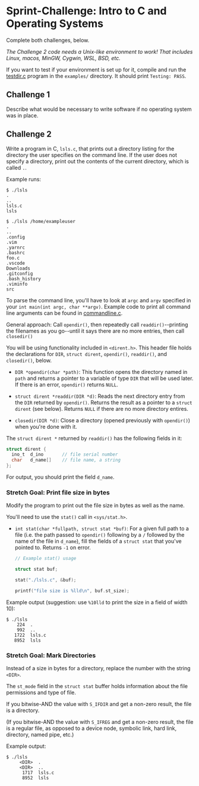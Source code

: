 # Sprint-Challenge: Intro to C and Operating Systems

Complete both challenges, below.

_The Challenge 2 code needs a Unix-like environment to work! That includes
Linux, macos, MinGW, Cygwin, WSL, BSD, etc._

If you want to test if your environment is set up for it, compile and
run the [testdir.c](examples/testdir.c) program in the `examples/`
directory. It should print `Testing: PASS`.

## Challenge 1

Describe what would be necessary to write software if no operating
system was in place.


## Challenge 2

Write a program in C, `lsls.c`, that prints out a directory listing for the
directory the user specifies on the command line. If the user does not specify a
directory, print out the contents of the current directory, which is called `.`.

Example runs:

```
$ ./lsls
.
..
lsls.c
lsls

$ ./lsls /home/exampleuser
.
..
.config
.vim
.yarnrc
.bashrc
foo.c
.vscode
Downloads
.gitconfig
.bash_history
.viminfo
src
```

To parse the command line, you'll have to look at `argc` and `argv` specified in
your `int main(int argc, char **argv)`. Example code to print all command line
arguments can be found in [commandline.c](examples/commandline.c).

General approach: Call `opendir()`, then repeatedly call `readdir()`--printing
the filenames as you go--until it says there are no more entries, then call
`closedir()`

You will be using functionality included in `<dirent.h>`. This header file holds
the declarations for `DIR`, `struct dirent`, `opendir()`, `readdir()`, and
`closedir()`, below.

* `DIR *opendir(char *path)`: This function opens the directory named in `path`
  and returns a pointer to a variable of type `DIR` that will be used later. If
  there is an error, `opendir()` returns `NULL`.

* `struct dirent *readdir(DIR *d)`: Reads the next directory entry from the
  `DIR` returned by `opendir()`. Returns the result as a pointer to a `struct
  dirent` (see below). Returns `NULL` if there are no more directory entires.

* `closedir(DIR *d)`: Close a directory (opened previously with `opendir()`)
  when you're done with it.

The `struct dirent *` returned by `readdir()` has the following fields in it:

```c
struct dirent {
  ino_t  d_ino       // file serial number
  char   d_name[]    // file name, a string
};
```

For output, you should print the field `d_name`.

### Stretch Goal: Print file size in bytes

Modify the program to print out the file size in bytes as well as the name.

You'll need to use the `stat()` call in `<sys/stat.h>`.

* `int stat(char *fullpath, struct stat *buf)`: For a given full path to a file
  (i.e. the path passed to `opendir()` following by a `/` followed by the name
  of the file in `d_name`), fill the fields of a `struct stat` that you've
  pointed to. Returns `-1` on error.

  ```c
  // Example stat() usage

  struct stat buf;

  stat("./lsls.c", &buf);

  printf("file size is %lld\n", buf.st_size);
  ```

Example output (suggestion: use `%10lld` to print the size in a
field of width 10):

```
$ ./lsls
    224  .
    992  ..
   1722  lsls.c
   8952  lsls
```

### Stretch Goal: Mark Directories

Instead of a size in bytes for a directory, replace the number with
the string `<DIR>`.

The `st_mode` field in the `struct stat` buffer holds information
about the file permissions and type of file.

If you bitwise-AND the value with `S_IFDIR` and get a non-zero
result, the file is a directory.

(If you bitwise-AND the value with `S_IFREG` and get a non-zero
result, the file is a regular file, as opposed to a device node,
symbolic link, hard link, directory, named pipe, etc.)

Example output:

```
$ ./lsls
     <DIR>  .
     <DIR>  ..
      1717  lsls.c
      8952  lsls
```